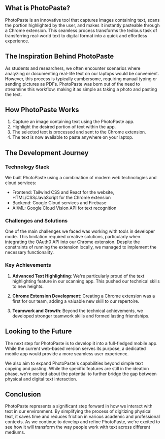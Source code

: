 ## What is PhotoPaste?

PhotoPaste is an innovative tool that captures images containing text, scans the portion highlighted by the user, and makes it instantly pasteable through a Chrome extension. This seamless process transforms the tedious task of transferring real-world text to digital format into a quick and effortless experience.

## The Inspiration Behind PhotoPaste

As students and researchers, we often encounter scenarios where analyzing or documenting real-life text on our laptops would be convenient. However, this process is typically cumbersome, requiring manual typing or sending pictures as PDFs. PhotoPaste was born out of the need to streamline this workflow, making it as simple as taking a photo and pasting the text.

## How PhotoPaste Works

1. Capture an image containing text using the PhotoPaste app.
2. Highlight the desired portion of text within the app.
3. The selected text is processed and sent to the Chrome extension.
4. The text is now available to paste anywhere on your laptop.

## The Development Journey

### Technology Stack

We built PhotoPaste using a combination of modern web technologies and cloud services:

- Frontend: Tailwind CSS and React for the website, HTML/CSS/JavaScript for the Chrome extension
- Backend: Google Cloud services and Firebase
- AI/ML: Google Cloud Vision API for text recognition

### Challenges and Solutions

One of the main challenges we faced was working with tools in developer mode. This limitation required creative solutions, particularly when integrating the OAuth0 API into our Chrome extension. Despite the constraints of running the extension locally, we managed to implement the necessary functionality.

### Key Achievements

1. **Advanced Text Highlighting**: We're particularly proud of the text highlighting feature in our scanning app. This pushed our technical skills to new heights.

2. **Chrome Extension Development**: Creating a Chrome extension was a first for our team, adding a valuable new skill to our repertoire.

3. **Teamwork and Growth**: Beyond the technical achievements, we developed stronger teamwork skills and formed lasting friendships.

## Looking to the Future

The next step for PhotoPaste is to develop it into a full-fledged mobile app. While the current web-based version serves its purpose, a dedicated mobile app would provide a more seamless user experience.

We also aim to expand PhotoPaste's capabilities beyond simple text copying and pasting. While the specific features are still in the ideation phase, we're excited about the potential to further bridge the gap between physical and digital text interaction.

## Conclusion

PhotoPaste represents a significant step forward in how we interact with text in our environment. By simplifying the process of digitizing physical text, it saves time and reduces friction in various academic and professional contexts. As we continue to develop and refine PhotoPaste, we're excited to see how it will transform the way people work with text across different mediums.